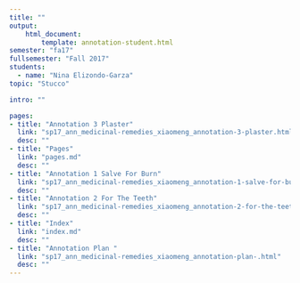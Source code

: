 ```yaml
---
title: ""
output:
    html_document:
        template: annotation-student.html
semester: "fa17"
fullsemester: "Fall 2017"
students:
  - name: "Nina Elizondo-Garza"
topic: "Stucco"

intro: ""

pages:
- title: "Annotation 3 Plaster"
  link: "sp17_ann_medicinal-remedies_xiaomeng_annotation-3-plaster.html"
  desc: ""
- title: "Pages"
  link: "pages.md"
  desc: ""
- title: "Annotation 1 Salve For Burn"
  link: "sp17_ann_medicinal-remedies_xiaomeng_annotation-1-salve-for-burn.html"
  desc: ""
- title: "Annotation 2 For The Teeth"
  link: "sp17_ann_medicinal-remedies_xiaomeng_annotation-2-for-the-teeth.html"
  desc: ""
- title: "Index"
  link: "index.md"
  desc: ""
- title: "Annotation Plan "
  link: "sp17_ann_medicinal-remedies_xiaomeng_annotation-plan-.html"
  desc: ""
---
```

